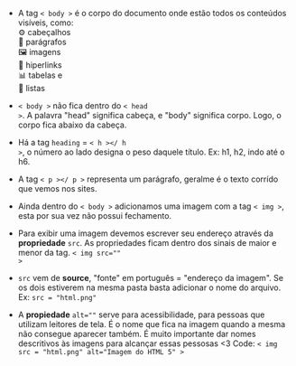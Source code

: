* A tag <code>< body ></code> é o corpo do documento onde estão todos os conteúdos visíveis, como: <br>
⚙️ cabeçalhos <br>
📌 parágrafos <br>
🖼️ imagens <br>
🔎 hiperlinks <br>
📊 tabelas e <br>
📝 listas

* <code>< body ></code> não fica dentro do <code>< head ></code>. A palavra "head" significa cabeça, e "body" significa corpo. Logo, o corpo fica abaixo da cabeça.

* Há a tag <code>heading</code> = <code>< h ></ h ></code>, o número ao lado designa o peso daquele título. Ex: h1, h2, indo até o h6.

* A tag  <code>< p ></ p ></code> representa um parágrafo, geralme é o texto corrído que vemos nos sites.

* Ainda dentro do <code>< body ></code> adicionamos uma imagem com a tag <code>< img ></code>, esta por sua vez não possui fechamento.

* Para exibir uma imagem devemos escrever seu endereço através da <b>propriedade</b> <code>src</code>. As propriedades ficam dentro dos sinais de maior e menor da tag. <code>< img src="" ></code>

* <code>src</code> vem de <b>source</b>, "fonte" em português = "endereço da imagem". Se os dois estiverem na mesma pasta basta adicionar o nome do arquivo. Ex: <code>src = "html.png"</code> 

* A <b>propiedade</b> <code>alt=""</code> serve para acessibilidade, para pessoas que utilizam leitores de tela. É o nome que fica na imagem quando a mesma não consegue aparecer também. É muito importante dar nomes descritivos às imagens para alcançar essas pessosas <3 Code: <code>< img src = "html.png" alt="Imagem do HTML 5" > </code> 
 
